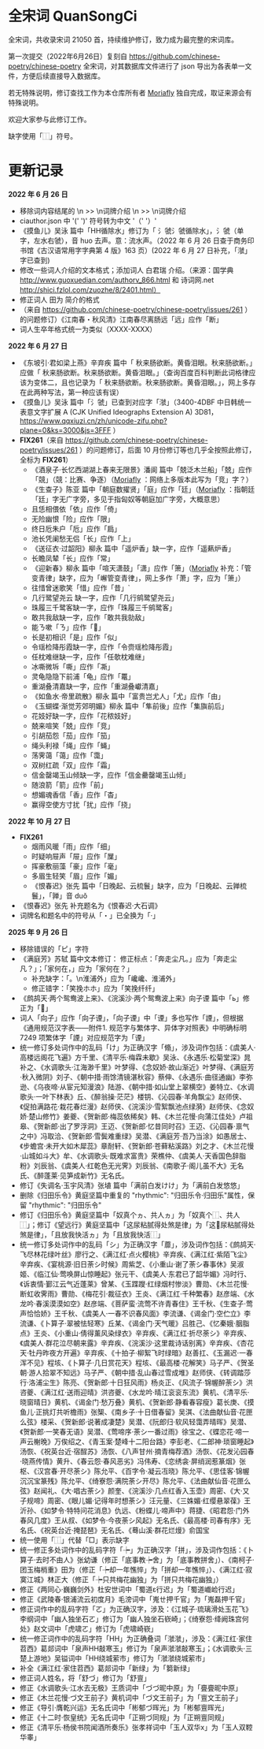 # 全宋词 QuanSongCi

全宋词，共收录宋词 21050 首，持续维护修订，致力成为最完整的宋词库。

第一次提交（2022年6月26日）复刻自 https://github.com/chinese-poetry/chinese-poetry 全宋词，对其数据库文件进行了 json 导出为各表单一文件，方便后续直接导入数据库。

若无特殊说明，修订查找工作为本仓库所有者 [Moriafly](https://github.com/Moriafly) 独自完成，取证来源会有特殊说明。

欢迎大家参与此修订工作。

缺字使用「⿰」符号。

# 更新记录

**2022 年 6 月 26 日**

- 移除词内容结尾的 \n >> \n词牌介绍 \n >> \n词牌介绍
- ciauthor.json 中 '(' ')' 符号转为中文 '（' '）'
- 《摸鱼儿》吴泳 篇中「HH循除水」修订为「 氵虢氵虢循除水」，氵虢（单字，左水右虢），音 huo 去声。意：流水声。（2022 年 6 月 26 日查于商务印书馆《古汉语常用字字典第 4 版》163 页）(2022 年 6 月 27 日补充，「㶁」字已查到)
- 修改一些词人介绍的文本格式；添加词人 白君瑞 介绍。（来源：国学典 http://www.guoxuedian.com/authorv_866.html 和 诗词网.net http://shici.fzlol.com/zuozhe/8/2401.html）
-  修正词人 田为 简介的格式
- （来自 https://github.com/chinese-poetry/chinese-poetry/issues/261 ）的问题修订）《江南春・秋风清》江南春尽离肠远「远」应作「断」
- 词人生卒年格式统一为类似（XXXX-XXXX）

**2022 年 6 月 27 日**

- 《东坡引·君如梁上燕》辛弃疾 篇中「 秋来肠欲断。黄昏泪眼。秋来肠欲断。」应做「 秋来肠欲断。秋来肠欲断。黄昏泪眼。」（查询百度百科判断此词格律应该为变体二，且也记录为「 秋来肠欲断。秋来肠欲断。黄昏泪眼。」，网上多存在此两种写法，第一种应该有误）
- 《摸鱼儿》吴泳 篇中「氵虢」已查到对应字「㶁」（3400-4DBF 中日韩统一表意文字扩展 A (CJK Unified Ideographs Extension A) 3D81，https://www.qqxiuzi.cn/zh/unicode-zifu.php?plane=0&ks=3000&js=3FFF ）
- **FIX261**（来自 https://github.com/chinese-poetry/chinese-poetry/issues/261 ）的问题修订，后面 10 月份修订等也几乎全按照此修订，全标为 **FIX261**）
  - 《酒泉子·长忆西湖湖上春来无限景》潘阆 篇中「兢泛木兰船」「兢」应作「競」（競：比赛、争逐）（[Moriafly](https://github.com/Moriafly) ：网络上多版本此写为「竞」字？）
  - 《生查子》陈亚 篇中「朝庭数擢贤」「庭」应作「廷」（[Moriafly](https://github.com/Moriafly) ：指朝廷「廷」字无广字旁，多见于指匈奴等朝庭加广字旁，大概意思）
  - 且恁相偎依「依」应作「倚」
  - 无险幽恨「险」应作「限」
  - 终日卮朱户「卮」应作「扃」
  - 池长凭阑愁无侣「长」应作「上」
  - 《送征衣·过韶阳》柳永 篇中「遥炉香」缺一字，应作「遥爇炉香」
  - 长瞻凤辇「长」应作「常」
  - 《迎新春》柳永 篇中「喧天潇鼓」「潇」应作「箫」（[Moriafly](https://github.com/Moriafly) 补充：「管变青律」缺字，应为「嶰管变青律」，网上多作「萧」字，应为「箫」）
  - 往惜曾迷歌笑「惜」应作「昔」`
  - 几行鹭望尧云 缺一字，应作「几行鹓鹭望尧云」
  - 珠履三千鹭客缺一字，应作「珠履三千鹓鹭客」
  - 敢共我敌缺一字，应作「敢共我勍敌」
  - 能ㄋ嗽「ㄋ」应作「𠴇」
  - 长是初相识「是」应作「似」
  - 令瑶检降彤霞缺一字，应作「令赍瑶检降彤霞」
  - 任枕难继缺一字，应作「任欹枕难继」
  - 冰嘶微坼「嘶」应作「凘」
  - 灵龟隐隐下前浦「龟」应作「鼍」
  - 重湖叠清嘉缺一字，应作「重湖叠巘清嘉」
  - 《如鱼水·帝里疏散》柳永 篇中「富贵岂尤人」「尤」应作「由」
  - 《玉蝴蝶·渐觉芳郊明媚》柳永 篇中「隼前後」应作「集旟前后」
  - 花妓好缺一字，应作「花秾妓好」
  - 兢来喧笑「兢」应作「竞」
  - 引胡茄怨「茄」应作「笳」
  - 绳头利禄「绳」应作「蝇」
  - 荡霁蔼「蔼」应作「霭」
  - 双树红疏「双」应作「霜」
  - 信金罄竭玉山倾缺一字，应作「信金罍罄竭玉山倾」
  - 随浪箭「箭」应作「前」
  - 想媚魂香信「香」应作「杳」
  - 赢得空使方寸扰「扰」应作「挠」

**2022 年 10 月 27 日**

- **FIX261**
  - 烟雨风暖「雨」应作「细」
  - 时疑响屉声「屉」应作「屟」
  - 挥豪敷丽藻「豪」应作「毫」
  - 多眉生轻笑「眉」应作「媚」
  - 《恨春迟》张先 篇中「日晚起、云梳鬟」缺字，应为「日晚起、云亸梳鬟」，「亸」音 duǒ
- 《恨春迟》张先 补充题名为《恨春迟·大石调》
- 词牌名和题名中的符号从「・」已全换为「·」

**2025 年 9 月 26 日**

- 移除错误的「ピ」字符
- 《满庭芳》苏轼 篇中文本修订：
  修正标点：「奔走尘凡。」应为「奔走尘凡？」；「家何在，」应为「家何在？」
  - 补充缺字：「。\n淮浦外」应为「巉巉、淮浦外」
  - 修正错字：「笑挽ホホ」应为「笑挽纤纤」
- 《鹧鸪天·两个鸳鸯波上来》、《浣溪沙·两个鸳鸯波上来》向子𬤇 篇中「ь」修正为「𮉨」
- 词人「向子」应作「向子𬤇」，「向子𬤇」中「𬤇」多也写作「諲」，但根据《通用规范汉字表——附件1. 规范字与繁体字、异体字对照表》中明确标明 7249 项繁体字「諲」对应规范字为「𬤇」
- 统一修订多处词作中的乱码「け」为正确汉字「翛」，涉及词作包括：《虞美人·高楼远阁花飞遍》方千里、《清平乐·梅霖未歇》吴泳、《永遇乐·松菊堂深》晁补之、《水调歌头·江海渺千里》叶梦得、《念奴娇·故山渐近》叶梦得、《满庭芳·秋入微阴》刘子、《朝中措·雨馀清镜湛秋容》蔡伸、《永遇乐·曲径通幽》李弥逊、《乌夜啼·从宦元知漫浪》陆游、《朝中措·如山堂上翠横空》姜特立、《水调歌头·一叶下林表》丘、《醉翁操·茫茫》楼钥、《沁园春·羊角飘尘》赵师侠、《促拍满路花·栽花春烂漫》赵师侠、《浣溪沙·雪絮飘池点绿漪》赵师侠、《念奴娇·楚山修竹》姜夔、《贺新郎·梅蕊依稀矣》韩、《木兰花慢·向蒲江佳处》卢祖皋、《贺新郎·出了罗浮洞》王迈、《贺新郎·忆昔同时召》王迈、《沁园春·禀气之中》冯取洽、《贺新郎·雪鬓难重绿》吴潜、《满庭芳·吾乃当涂》如愚居士、《步蟾宫·未开大如木犀蕊》章耐轩、《贺新郎·苍藓粘溪路》刘之才、《木兰花慢·山城如斗大》牟、《水调歌头·既难求富贵》荣樵仲、《虞美人·天香国色辞脂粉》刘辰翁、《虞美人·红乾色无光霁》刘辰翁、《南歌子·阁儿虽不大》无名氏、《醉蓬莱·见笋成新竹》无名氏。
- 修订《失调名·玉宇风清》张埴 篇中「满前白发けけ」为「满前白发悠悠」
- 删除《归田乐令》黄庭坚篇中重复的 "rhythmic": "归田乐令·归田乐"属性，保留 "rhythmic": "归田乐令"
- 修订《归田乐令》黄庭坚篇中「奴真个ヵ、共人ヵ」为「奴真个⿰、共人⿰」；修订《望远行》黄庭坚篇中「这尿粘腻得处煞是律」为「这𫍙尿粘腻得处煞是律」，「且放我快活ヵ」为「且放我快活⿰」
- 统一修订多处词作中的乱码「シ」为正确汉字「蘼」，涉及词作包括：《鹧鸪天·飞尽林花绿叶丝》廖行之、《满江红·点火樱桃》辛弃疾、《满江红·紫陌飞尘》辛弃疾、《宴桃源·旧日荼シ时候》周紫芝、《小重山·谢了荼シ春事休》吴淑姬、《临江仙·莺唤屏山惊睡起》张元干、《虞美人·东君已了韶华媚》冯时行、《诉衷情·鄞江云气近蓬莱》曾某、《玉蹀躞·红绿烟村惨淡》曹勋、《木兰花慢·断虹收霁雨》曹勋、《梅花引·裁征衣》王炎、《满江红·千种繁春》赵彦端、《水龙吟·春溪漠漠如空》赵彦端、《菩萨蛮·流莺不许青春住》王千秋、《生查子·莺声恰恰娇》王千秋、《虞美人·一春不识春风面》李流谦、《谒金门·空伫立》李流谦、《卜算子·翠被怯轻寒》丘某、《谒金门·天气暖》吕胜己、《忆秦娥·胭脂点》王炎、《小重山·倩得薰风染绿衣》辛弃疾、《满江红·折尽荼シ》辛弃疾、《虞美人·群花泣尽朝来露》辛弃疾、《浣溪沙·这里裁诗话别离》辛弃疾、《杏花天·牡丹昨夜方开遍》辛弃疾、《十拍子·柳絮飞时绿暗》赵善扛、《玉漏迟·一春浑不见》程垓、《卜算子·几日赏花天》程垓、《最高楼·花解笑》马子严、《贺圣朝·游人拾翠不知远》马子严、《朝中措·乱山春过雪成堆》赵师侠、《转调踏莎行·洛浦尘生》陈亮、《贺新郎·十日狂风雨》杨炎正、《风流子·锦幄醉荼シ》洪咨夔、《满江红·送雨迎晴》洪咨夔、《水龙吟·晴江衮衮东流》黄机、《清平乐·晓窗晴日》黄机、《谒金门·愁万叠》黄机、《贺新郎·静看春容瘦》葛长庚、《摸鱼儿·正挑灯共听檐雨》张榘、《南乡子·十日借春留》吴淇、《法曲献仙音·花匣么弦》楼采、《贺新郎·说著成凄楚》吴潜、《阮郎归·软风轻霭弄晴晖》吴潜、《贺新郎·一笑春无语》吴潜、《莺啼序·荼シ一番过雨》徐宝之、《蝶恋花·啼一声云榭晚》万俟绍之、《青玉案·楚峰十二阳台路》李彭老、《二郎神·琐窗睡起》汤恢、《祝英台近·宿酲苏》汤恢、《八声甘州·摘青梅荐酒》汤恢、《花发沁园春·晓燕传情》黄升、《春云怨·春风恶劣》冯伟寿、《恋绣衾·屏绡润惹篆烟》张枢、《汉宫春·开尽荼シ》陈允平、《百字令·凝云冱晓》陈允平、《思佳客·锦幄沉沉宝篆残》陈允平、《绮寮怨·满院荼シ开尽》陈允平、《法曲献仙音·花匣么弦》赵闻礼、《大·唱古荼シ》颜奎、《浣溪沙·几点红香入玉壶》周密、《大·又子规啼》周密、《眼儿媚·记得年时想荼シ》汪元量、《三姝媚·红缨悬翠葆》王沂孙、《如梦令·特特问花消息》仇远、《粉蝶儿·啼声中》蒋捷、《昭君怨·门外春风几度》王从叔、《如梦令·今夜荼シ风起》无名氏、《最高楼·司春有序》无名氏、《祝英台近·掩琵琶》无名氏、《蓦山溪·群花烂熳》俞国宝
- 统一使用「⿰」代替「□」表示缺字
- 统一修正多处词作中的乱码字符「┾」为正确汉字「拼」，涉及词作包括：《卜算子·去时不由人》张幼谦（修正「底事教┾舍」为「底事教拼舍」）、《南柯子·团玉梅梢重》田为（修正「┾却一年憔悴」为「拼却一年憔悴」）、《满江红·寂寞江城》林正大（修正「┾只共梅花幽独」为「拼只共梅花幽独」）
- 修正《两同心·巍巍剑外》杜安世词中「蜀道ε行迟」为「蜀道巇崄行迟」
- 修正《武陵春·银浦流云初度月》毛滂词中「嵬ㄝ押千官」为「嵬磊押千官」
- 修正词作中的乱码字符「ㄛ」为正确汉字，涉及：《江城子·琉璃滑处玉花飞》李纲词中「幽人独坐石ㄛ」修订为「幽人独坐石嵚崎」；《绮寮怨·绛阙珠宫何处》赵文词中「虎啸ㄛ」修订为「虎啸崎嵚」
- 统一修正词作中的乱码字符「НН」为正确叠词「㶁㶁」，涉及：《满江红·家住苕西》葛郯词中「泉声НН敲寒玉」修订为「泉声㶁㶁敲寒玉」；《水调歌头·三楚上游地》吴镒词中「НН绕城萦市」修订为「㶁㶁绕城萦市」
- 补全《满江红·家住苕西》葛郯词中「新绿」为「篘新绿」
- 修正词人姓名，将「舒づ」修订为「舒亶」
- 修正《水调歌头·江水去无极》王质词中「づづ昵中原」为「亹亹昵中原」
- 修正《木兰花慢·づ文王前子》黄机词中「づ文王前子」为「亶文王前子」
- 修正《导引·膺乾兴运》无名氏词中「彬郁づ晖光」为「彬郁亶晖光」
- 修正《十二时·恢皇统》无名氏词中「正朔づ同规」为「正朔亶同规」
- 修正《清平乐·杨侯书院闻酒所奏乐》张孝祥词中「玉人双华х」为「玉人双鞚华睾」